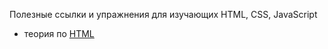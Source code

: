 Полезные ссылки и упражнения для изучающих HTML, CSS, JavaScript

* теория по [HTML](./HtmlBasics.md)
